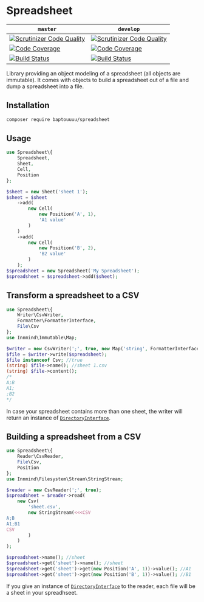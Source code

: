 # Spreadsheet

| `master` | `develop` |
|----------|-----------|
| [![Scrutinizer Code Quality](https://scrutinizer-ci.com/g/Baptouuuu/Spreadsheet/badges/quality-score.png?b=master)](https://scrutinizer-ci.com/g/Baptouuuu/Spreadsheet/?branch=master) | [![Scrutinizer Code Quality](https://scrutinizer-ci.com/g/Baptouuuu/Spreadsheet/badges/quality-score.png?b=develop)](https://scrutinizer-ci.com/g/Baptouuuu/Spreadsheet/?branch=develop) |
| [![Code Coverage](https://scrutinizer-ci.com/g/Baptouuuu/Spreadsheet/badges/coverage.png?b=master)](https://scrutinizer-ci.com/g/Baptouuuu/Spreadsheet/?branch=master) | [![Code Coverage](https://scrutinizer-ci.com/g/Baptouuuu/Spreadsheet/badges/coverage.png?b=develop)](https://scrutinizer-ci.com/g/Baptouuuu/Spreadsheet/?branch=develop) |
| [![Build Status](https://scrutinizer-ci.com/g/Baptouuuu/Spreadsheet/badges/build.png?b=master)](https://scrutinizer-ci.com/g/Baptouuuu/Spreadsheet/build-status/master) | [![Build Status](https://scrutinizer-ci.com/g/Baptouuuu/Spreadsheet/badges/build.png?b=develop)](https://scrutinizer-ci.com/g/Baptouuuu/Spreadsheet/build-status/develop) |

Library providing an object modeling of a spreadsheet (all objects are immutable). It comes with objects to build a spreadsheet out of a file and dump a spreadsheet into a file.

## Installation

```sh
composer require baptouuuu/spreadsheet
```

## Usage

```php
use Spreadsheet\{
    Spreadsheet,
    Sheet,
    Cell,
    Position
};

$sheet = new Sheet('sheet 1');
$sheet = $sheet
    ->add(
        new Cell(
            new Position('A', 1),
            'A1 value'
        )
    )
    ->add(
        new Cell(
            new Position('B', 2),
            'B2 value'
        )
    );
$spreadsheet = new Spreadsheet('My Spreadsheet');
$spreadsheet = $spreadsheet->add($sheet);
```

## Transform a spreadsheet to a CSV

```php
use Spreadsheet\{
    Writer\CsvWriter,
    Formatter\FormatterInterface,
    File\Csv
};
use Innmind\Immutable\Map;

$writer = new CsvWriter(';', true, new Map('string', FormatterInterface::class));
$file = $writer->write($spreadsheet);
$file instanceof Csv; //true
(string) $file->name(); //sheet 1.csv
(string) $file->content();
/*
A;B
A1;
;B2
*/
```

In case your spreadsheet contains more than one sheet, the writer will return an instance of [`DirectoryInterface`](https://github.com/Innmind/Filesystem/blob/develop/DirectoryInterface.php).

## Building a spreadsheet from a CSV

```php
use Spreadsheet\{
    Reader\CsvReader,
    File\Csv,
    Position
};
use Innmind\Filesystem\Stream\StringStream;

$reader = new CsvReader(';', true);
$spreadsheet = $reader->read(
    new Csv(
        'sheet.csv',
        new StringStream(<<<CSV
A;B
A1;B1
CSV
        )
    )
);

$spreadsheet->name(); //sheet
$spreadsheet->get('sheet')->name(); //sheet
$spreadsheet->get('sheet')->get(new Position('A', 1))->value(); //A1
$spreadsheet->get('sheet')->get(new Position('B', 1))->value(); //B1
```

If you give an instance of [`DirectoryInterface`](https://github.com/Innmind/Filesystem/blob/develop/DirectoryInterface.php) to the reader, each file will be a sheet in your spreadhseet.

